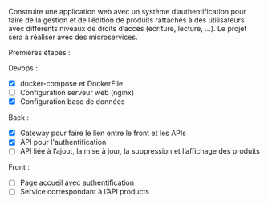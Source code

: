 Construire une application web avec un système d’authentification pour faire de la gestion et de l’édition de produits
rattachés à des utilisateurs avec différents niveaux de droits d’accès (écriture, lecture, …). Le projet sera à réaliser
avec des microservices.

Premières étapes :

Devops :

- [x] docker-compose et DockerFile
- [ ] Configuration serveur web (nginx)
- [x] Configuration base de données

Back :

- [x] Gateway pour faire le lien entre le front et les APIs
- [x] API pour l'authentification
- [ ] API liée à l’ajout, la mise à jour, la suppression et l’affichage des produits

Front :

- [ ] Page accueil avec authentification
- [ ] Service correspondant à l’API products

